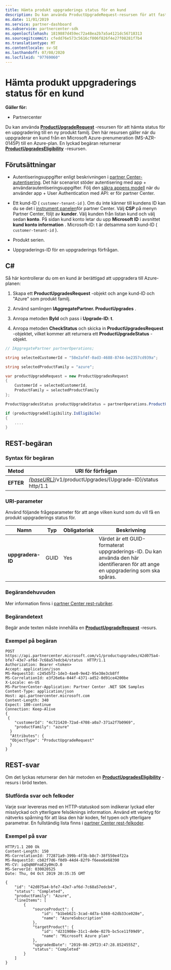 ```yaml
---
title: Hämta produkt uppgraderings status för en kund
description: Du kan använda ProductUpgradeRequest-resursen för att fastställa status för en produkt uppgradering för en kund till en ny produkt familj, till exempel från en Microsoft Azure-prenumeration (MS-AZR-0145P) till en Azure-plan.
ms.date: 11/01/2019
ms.service: partner-dashboard
ms.subservice: partnercenter-sdk
ms.openlocfilehash: 1819887d459ec72a48ea2b7a5a4121dc56718313
ms.sourcegitcommit: cfedd76e573c5616cf006f826f4e27f08281f7b4
ms.translationtype: MT
ms.contentlocale: sv-SE
ms.lasthandoff: 07/08/2020
ms.locfileid: "97769060"
---
```

# <a name="get-the-product-upgrade-status-for-a-customer"></a>Hämta produkt uppgraderings status för en kund

**Gäller för:**

- Partnercenter

Du kan använda [**ProductUpgradeRequest**](product-upgrade-resources.md#productupgraderequest) -resursen för att hämta status för en uppgradering till en ny produkt familj. Den här resursen gäller när du uppgraderar en kund från en Microsoft Azure-prenumeration (MS-AZR-0145P) till en Azure-plan. En lyckad begäran returnerar [**ProductUpgradesEligibility**](product-upgrade-resources.md#productupgradeseligibility) -resursen.

## <a name="prerequisites"></a>Förutsättningar

- Autentiseringsuppgifter enligt beskrivningen i [partner Center-autentisering](partner-center-authentication.md). Det här scenariot stöder autentisering med app + användarautentiseringsuppgifter. Följ den [säkra appens modell](enable-secure-app-model.md) när du använder app + User Authentication med API: er för partner Center.

- Ett kund-ID ( `customer-tenant-id` ). Om du inte känner till kundens ID kan du se det i [instrument panelen](https://partner.microsoft.com/dashboard)för partner Center. Välj **CSP** på menyn Partner Center, följt av **kunder**. Välj kunden från listan kund och välj sedan **konto**. På sidan kund konto letar du upp **Microsoft ID** i avsnittet **kund konto information** . Microsoft-ID: t är detsamma som kund-ID ( `customer-tenant-id` ).

- Produkt serien.

- Uppgraderings-ID för en uppgraderings förfrågan.

## <a name="c"></a>C\#

Så här kontrollerar du om en kund är berättigad att uppgradera till Azure-planen:

1. Skapa ett **ProductUpgradesRequest** -objekt och ange kund-ID och "Azure" som produkt familj.

2. Använd samlingen **IAggregatePartner. ProductUpgrades** .

3. Anropa metoden **ById** och pass i **Upgrade-ID: t**.

4. Anropa metoden **CheckStatus** och skicka in **ProductUpgradesRequest** -objektet, vilket kommer att returnera ett **ProductUpgradeStatus** -objekt.

```csharp
// IAggregatePartner partnerOperations;

string selectedCustomerId = "58e2af4f-0ad3-4688-8744-be2357cd939a";

string selectedProductFamily = "azure";

var productUpgradeRequest = new ProductUpgradesRequest
{
    CustomerId = selectedCustomerId,
    ProductFamily = selectedProductFamily
};

ProductUpgradesStatus productUpgradeStatus = partnerOperations.ProductUpgrades.ById(selectedUpgradeId).CheckStatus(productUpgradeRequest);

if (productUpgradeEligibility.IsEligibile)
{
    ....
}

```

## <a name="rest-request"></a>REST-begäran

### <a name="request-syntax"></a>Syntax för begäran

| Metod   | URI för förfrågan |
|----------|-----------------------------------------------------------------------------------------------|
| **EFTER** | [*{baseURL}*](partner-center-rest-urls.md)/v1/productUpgrades/{Upgrade-ID}/status http/1.1 |

### <a name="uri-parameter"></a>URI-parameter

Använd följande frågeparameter för att ange vilken kund som du vill få en produkt uppgraderings status för.

| Namn               | Typ | Obligatorisk | Beskrivning                                                                                 |
|--------------------|------|----------|---------------------------------------------------------------------------------------------|
| **uppgradera-ID** | GUID | Yes | Värdet är ett GUID-formaterat uppgraderings-ID. Du kan använda den här identifieraren för att ange en uppgradering som ska spåras. |

### <a name="request-headers"></a>Begärandehuvuden

Mer information finns i [partner Center rest-rubriker](headers.md).

### <a name="request-body"></a>Begärandetext

Begär ande texten måste innehålla en [**ProductUpgradeRequest**](product-upgrade-resources.md#productupgraderequest) -resurs.

### <a name="request-example"></a>Exempel på begäran

```http
POST https://api.partnercenter.microsoft.com/v1/productupgrades/42d075a4-bfe7-43e7-af6d-7c68a57edcb4/status  HTTP/1.1
Authorization: Bearer <token>
Accept: application/json
MS-RequestId: c245d5f2-1de3-4ae0-9e42-95e38e3cb8ff
MS-CorrelationId: e3f26e6a-044f-4371-ad52-0d91ce4200be
X-Locale: en-US
MS-PartnerCenter-Application: Partner Center .NET SDK Samples
Content-Type: application/json
Host: api.partnercenter.microsoft.com
Content-Length: 340
Expect: 100-continue
Connection: Keep-Alive
{
 {
    "customerId": "4c721420-72ad-4708-a0a7-371a2f7b0969",
    "productFamily": "azure"
  }
  "Attributes": {
  "ObjectType": "ProductUpgradeRequest"
  }
}
```

## <a name="rest-response"></a>REST-svar

Om det lyckas returnerar den här metoden en [**ProductUpgradesEligibility**](product-upgrade-resources.md#productupgradeseligibility) -resurs i bröd texten.

### <a name="response-success-and-error-codes"></a>Slutförda svar och felkoder

Varje svar levereras med en HTTP-statuskod som indikerar lyckad eller misslyckad och ytterligare felsöknings information. Använd ett verktyg för nätverks spårning för att läsa den här koden, fel typen och ytterligare parametrar. En fullständig lista finns i [partner Center rest-felkoder](error-codes.md).

### <a name="response-example"></a>Exempel på svar

```http
HTTP/1.1 200 Ok
Content-Length: 150
MS-CorrelationId: 772871a9-399b-4f3b-b8c7-38f550e4f22a
MS-RequestId: cb82f7d6-f0d9-44d4-82f9-f6eee6e68390
MS-CV: iqOqN0FnaE2y0HcD.0
MS-ServerId: 030020525
Date: Thu, 04 Oct 2019 20:35:35 GMT

{
    "id": "42d075a4-bfe7-43e7-af6d-7c68a57edcb4",
    "status": "Completed",
    "productFamily": "Azure",
    "lineItems": [
        {
            "sourceProduct": {
                "id": "b1beb621-3cad-4d7a-b360-62db33ce028e",
                "name": "AzureSubscription"
            },
            "targetProduct": {
                "id": "d231908e-31c1-de0e-027b-bc5ce11f09d9",
                "name": "Microsoft Azure plan"
            },
            "upgradedDate": "2019-08-29T23:47:28.8524555Z",
            "status": "Completed"
        }
    ]
}

```
